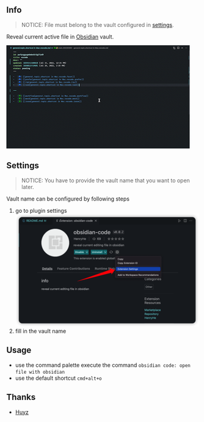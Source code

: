 ## Info

> NOTICE: File must belong to the vault configured in [settings](#settings).

Reveal current active file in [Obsidian](https://obsidian.md/) vault.

![](assets/obsidian-code-plugin-showcase_AdobeExpress.gif)

## Settings

> NOTICE: You have to provide the vault name that you want to open later.

Vault name can be configured by following steps

1. go to plugin settings ![](assets/b103b3c42564ba6ebc6bf8001f87d3f6e6e07eb9701256c47388f5ccf57ec63f.png)
2. fill in the vault name

## Usage

-   use the command palette execute the command `obsidian code: open file with obsidian`
-   use the default shortcut `cmd+alt+o`

## Thanks

-   [Huyz](https://github.com/huyz)
